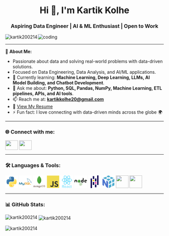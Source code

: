 <h1 align="center">Hi 👋, I'm Kartik Kolhe</h1>
<h3 align="center">Aspiring Data Engineer | AI & ML Enthusiast | Open to Work</h3>

<img align="right" alt="coding" width="400" src="https://user-images.githubusercontent.com/55389276/140866485-8fb1c876-9a8f-4d6a-98dc-08c4981eaf70.gif" />

<p align="left"> <img src="https://komarev.com/ghpvc/?username=kartik200214&label=Profile%20views&color=0e75b6&style=flat" alt="kartik200214" /> </p>

---

🚀 **About Me:**

- Passionate about data and solving real-world problems with data-driven solutions.
- Focused on Data Engineering, Data Analysis, and AI/ML applications.
- 🌱 Currently learning: **Machine Learning, Deep Learning, LLMs, AI Model Building, and Chatbot Development**.
- 💬 Ask me about: **Python, SQL, Pandas, NumPy, Machine Learning, ETL pipelines, APIs, and AI tools**.
- 📫 Reach me at: **kartikkolhe20@gmail.com**
- 📄 [View My Resume](https://drive.google.com/file/d/1wzLtrhyl6pQjMHjdRyeLUBzRvd2h4_z-/view?usp=sharing)
- ⚡ Fun fact: I love connecting with data-driven minds across the globe 🌍

---

<h3 align="left">🌐 Connect with me:</h3>
<p align="left">
<a href="https://linkedin.com/in/kartik-kolhe" target="blank"><img align="center" src="https://raw.githubusercontent.com/rahuldkjain/github-profile-readme-generator/master/src/images/icons/Social/linked-in-alt.svg" height="30" width="40" /></a>
<a href="https://instagram.com/kartik_kolhe" target="blank"><img align="center" src="https://raw.githubusercontent.com/rahuldkjain/github-profile-readme-generator/master/src/images/icons/Social/instagram.svg" height="30" width="40" /></a>
</p>

---

<h3 align="left">🛠️ Languages & Tools:</h3>
<p align="left">
  <img src="https://raw.githubusercontent.com/devicons/devicon/master/icons/python/python-original.svg" width="40" height="40"/> 
  <img src="https://raw.githubusercontent.com/devicons/devicon/master/icons/mysql/mysql-original-wordmark.svg" width="40" height="40"/> 
  <img src="https://raw.githubusercontent.com/devicons/devicon/master/icons/mongodb/mongodb-original-wordmark.svg" width="40" height="40"/> 
  <img src="https://raw.githubusercontent.com/devicons/devicon/master/icons/javascript/javascript-original.svg" width="40" height="40"/> 
  <img src="https://raw.githubusercontent.com/devicons/devicon/master/icons/react/react-original-wordmark.svg" width="40" height="40"/> 
  <img src="https://raw.githubusercontent.com/devicons/devicon/master/icons/nodejs/nodejs-original-wordmark.svg" width="40" height="40"/> 
  <img src="https://raw.githubusercontent.com/devicons/devicon/master/icons/pandas/pandas-original.svg" width="40" height="40"/> 
  <img src="https://raw.githubusercontent.com/devicons/devicon/master/icons/numpy/numpy-original.svg" width="40" height="40"/> 
  <img src="https://upload.wikimedia.org/wikipedia/commons/0/05/Scikit_learn_logo_small.svg" width="40" height="40"/> 
  <img src="https://seaborn.pydata.org/_images/logo-mark-lightbg.svg" width="40" height="40"/> 
</p>

---

<h3 align="left">📊 GitHub Stats:</h3>
<p><img align="left" src="https://github-readme-stats.vercel.app/api/top-langs?username=kartik200214&show_icons=true&locale=en&layout=compact" alt="kartik200214" /></p>

<p>&nbsp;<img align="center" src="https://github-readme-stats.vercel.app/api?username=kartik200214&show_icons=true&locale=en" alt="kartik200214" /></p>

<p><img align="center" src="https://github-readme-streak-stats.herokuapp.com/?user=kartik200214&" alt="kartik200214" /></p>
